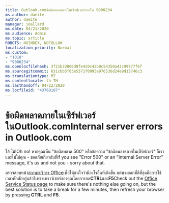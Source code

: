 ```yaml
---
title: Outlook.comข้อผิดพลาดภายในเซิร์ฟเวอร์ภายใน 9000234
ms.author: daeite
author: daeite
manager: joallard
ms.date: 04/21/2020
ms.audience: Admin
ms.topic: article
ROBOTS: NOINDEX, NOFOLLOW
localization_priority: Normal
ms.custom:
- "1818"
- "9000234"
ms.openlocfilehash: 3f21b33866d0fe420c42b0c54350a43c99777f6f
ms.sourcegitcommit: 631cbb5f03e5371f0995e976536d24e9d13746c3
ms.translationtype: MT
ms.contentlocale: th-TH
ms.lasthandoff: 04/22/2020
ms.locfileid: "43760107"
---
```

# <a name="internal-server-errors-in-outlookcom"></a><span data-ttu-id="b6aa1-102">ข้อผิดพลาดภายในเซิร์ฟเวอร์ในOutlook.com</span><span class="sxs-lookup"><span data-stu-id="b6aa1-102">Internal server errors in Outlook.com</span></span>

<span data-ttu-id="b6aa1-103">โอ้ ไม่!</span><span class="sxs-lookup"><span data-stu-id="b6aa1-103">Oh no!</span></span> <span data-ttu-id="b6aa1-104">หากคุณเห็น "ข้อผิดพลาด 500" หรือข้อความ "ข้อผิดพลาดภายในเซิร์ฟเวอร์" ก็เราและไม่ใช่คุณ - ขออภัยเกี่ยวกับที่</span><span class="sxs-lookup"><span data-stu-id="b6aa1-104">If you see "Error 500" or an "Internal Server Error" message, it's us and not you - sorry about that.</span></span>

<span data-ttu-id="b6aa1-105">ตรวจสอบหน้า[สถานะบริการ Office](https://portal.office.com/servicestatus)เพื่อให้แน่ใจว่ามีอะไรอื่นที่เกิดขึ้น แต่ทางออกที่ดีที่สุดคือการใช้เวลาพักสักครู่แล้วรีเฟรชเบราว์เซอร์ของคุณโดยการกด**CTRL**และ**F5**</span><span class="sxs-lookup"><span data-stu-id="b6aa1-105">Check out the [Office Service Status page](https://portal.office.com/servicestatus) to make sure there's nothing else going on, but the best solution is to take a break for a few minutes, then refresh your browser by pressing **CTRL** and **F5**.</span></span>